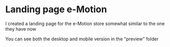 # Landing page e-Motion

I created a landing page for the e-Motion store somewhat similar to the one they have now

You can see both the desktop and mobile version in the "preview" folder

